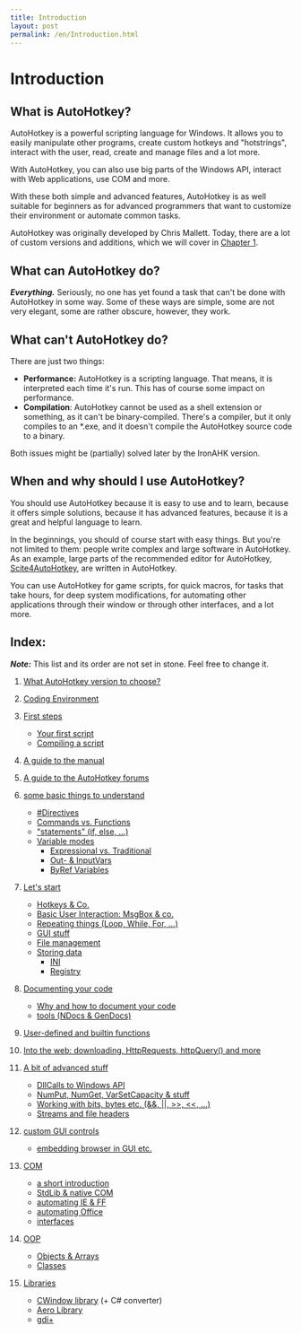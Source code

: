 ```yaml
---
title: Introduction
layout: post
permalink: /en/Introduction.html
---
```


# Introduction

## What is AutoHotkey?
AutoHotkey is a powerful scripting language for Windows. It allows you to easily manipulate other programs, create custom hotkeys and "hotstrings", interact with the user, read, create and manage files and a lot more.

With AutoHotkey, you can also use big parts of the Windows API, interact with Web applications, use COM and more.

With these both simple and advanced features, AutoHotkey is as well suitable for beginners as for advanced programmers that want to customize their environment or automate common tasks.

AutoHotkey was originally developed by Chris Mallett. Today, there are a lot of custom versions and additions, which we will cover in [Chapter 1](What-Version-To-Choose.html).

## What can AutoHotkey do?
***Everything.*** Seriously, no one has yet found a task that can't be done with AutoHotkey in some way. Some of these ways are simple, some are not very elegant, some are rather obscure, however, they work.

## What can't AutoHotkey do?
There are just two things:
* **Performance:** AutoHotkey is a scripting language. That means, it is interpreted each time it's run. This has of course some impact on performance.
* **Compilation**: AutoHotkey cannot be used as a shell extension or something, as it can't be binary-compiled. There's a compiler, but it only compiles to an \*.exe, and it doesn't compile the AutoHotkey source code to a binary.

Both issues might be (partially) solved later by the IronAHK version.


## When and why should I use AutoHotkey?
You should use AutoHotkey because it is easy to use and to learn, because it offers simple solutions, because it has advanced features, because it is a great and helpful language to learn.

In the beginnings, you should of course start with easy things. But you're not limited to them: people write complex and large software in AutoHotkey. As an example, large parts of the recommended editor for AutoHotkey, [Scite4AutoHotkey](http://www.autohotkey.com/forum/viewtopic.php?t=58820), are written in AutoHotkey.

You can use AutoHotkey for game scripts, for quick macros, for tasks that take hours, for deep system modifications, for automating other applications through their window or through other interfaces, and a lot more.

## Index:
***Note:*** This list and its order are not set in stone. Feel free to change it.

1. [What AutoHotkey version to choose?](What-Version-To-Choose.html)
2. [Coding Environment](Coding-Environment.html)
3. [First steps]()
	- [Your first script](Your-First-Script.html)
	- [Compiling a script](Compiling.html)

4. [A guide to the manual](Guide-Manual.html)
5. [A guide to the AutoHotkey forums](Guide-Forums.html)

6. [some basic things to understand](Basic-Concepts.html)
	- [#Directives](Directives.html)
	- [Commands vs. Functions](Commands-functions.html)
	- ["statements" (if, else, ...)]()
	- [Variable modes]()
		- [Expressional vs. Traditional]()
		- [Out- & InputVars]()
		- [ByRef Variables]()

7. [Let's start]()
	- [Hotkeys & Co.]()
	- [Basic User Interaction: MsgBox & co.]()
	- [Repeating things (Loop, While, For, ...)]()
	- [GUI stuff]()
	- [File management]()
	- [Storing data]()
		- [INI]()
		- [Registry]()

10. [Documenting your code]()
	- [Why and how to document your code]()
	- [tools (NDocs & GenDocs)]()

11. [User-defined and builtin functions]()

12. [Into the web: downloading, HttpRequests, httpQuery() and more]()

13. [A bit of advanced stuff]()
	- [DllCalls to Windows API]()
	- [NumPut, NumGet, VarSetCapacity & stuff]()
	- [Working with bits, bytes etc. (&&, ||, >>, <<, ...)]()
	- [Streams and file headers]()

14. [custom GUI controls]()

	- [embedding browser in GUI etc.]()

15. [COM]()
	- [a short introduction]()
	- [StdLib & native COM]()
	- [automating IE & FF]()
	- [automating Office]()
	- [interfaces]()

16. [OOP]()
	- [Objects & Arrays]()
	- [Classes]()

17. [Libraries]()
    - [CWindow library]() (+ C# converter)
    - [Aero Library]()
    - [gdi+]()
